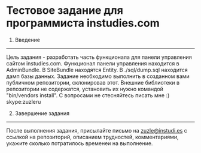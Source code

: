 Тестовое задание для программиста instudies.com
===============================================

1) Введение
------------

Цель задания - разработать часть функционала для панели управления сайтом instudies.com. Функционал панели управления находится в AdminBundle. В SiteBundle находятся Entity. В ./sql/dump.sql находится дамп базы данных. Задание необходимо выполнить в созданном вами публичном репозитории, склонировав этот. Внешние библиотеки в репозитории не содержатся, установить их нужно командой "bin/vendors install". С вопросами не стесняйтесь писать мне :) skype:zuzleru




2) Завершение задания
---------------------

После выполнения задания, присылайте письмо на zuzle@instudi.es с ссылкой на репозиторий, описанием трудностей, комментариями, укажите сколько потратилось временеи на выполнение.
